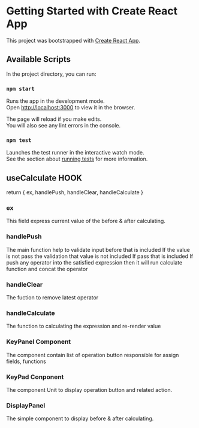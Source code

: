 # Getting Started with Create React App

This project was bootstrapped with [Create React App](https://github.com/facebook/create-react-app).

## Available Scripts

In the project directory, you can run:

### `npm start`

Runs the app in the development mode.\
Open [http://localhost:3000](http://localhost:3000) to view it in the browser.

The page will reload if you make edits.\
You will also see any lint errors in the console.

### `npm test`

Launches the test runner in the interactive watch mode.\
See the section about [running tests](https://facebook.github.io/create-react-app/docs/running-tests) for more information.

## useCalculate HOOK

return { ex, handlePush, handleClear, handleCalculate }


### ex

This field express current value of the before & after calculating.

### handlePush

The main function help to validate input before that is included
If the value is not pass the validation that value is not included
If pass that is included
If push any operator into the satisfied expression then it will run calculate function and concat the operator

### handleClear

The fuction to remove latest operator

### handleCalculate

The function to calculating the expression and re-render value

### KeyPanel Component

The component contain list of operation button responsible for assign fields, functions

### KeyPad Conponent

The component Unit to display operation button and related action.

### DisplayPanel

The simple component to display before & after calculating.
